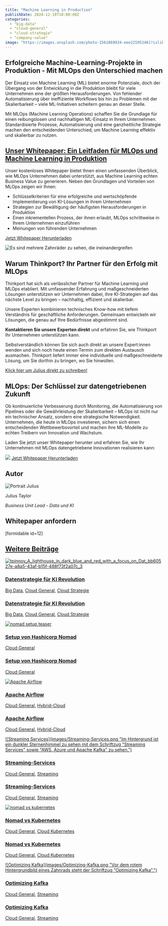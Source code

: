 ```yaml
---
title: "Machine Learning in Production"
publishDate: 2024-12-10T10:00:00Z
categories: 
  + "big-data"
  + "cloud-general"
  + "cloud-strategie"
  + "company-value"
image: "https://images.unsplash.com/photo-1561069934-eee225952461?ixlib=rb-4.0.3&ixid=M3wxMjA3fDB8MHxwaG90by1wYWdlfHx8fGVufDB8fHx8fA%3D%3D&auto=format&fit=crop&w=2070&q=80"
---
```


## Erfolgreiche Machine-Learning-Projekte in Produktion - Mit MLOps den Unterschied machen

Der Einsatz von Machine Learning (ML) bietet enorme Potenziale, doch der Übergang von der Entwicklung in die Produktion bleibt für viele Unternehmen eine der größten Herausforderungen. Von fehlender Automatisierung über ineffiziente Workflows bis hin zu Problemen mit der Skalierbarkeit – viele ML-Initiativen scheitern genau an dieser Stelle.

Mit MLOps (Machine Learning Operations) schaffen Sie die Grundlage für einen reibungslosen und nachhaltigen ML-Einsatz in Ihrem Unternehmen. Standardisierte Prozesse, Automatisierung und eine ganzheitliche Strategie machen den entscheidenden Unterschied, um Machine Learning effektiv und skalierbar zu nutzen.

## [Unser Whitepaper: Ein Leitfaden für MLOps und Machine Learning in Produktion](https://assets.publishing.service.gov.uk/media/652e958b6972600014ccf9f6/Issues_statement__updated.pdf)

Unser kostenloses Whitepaper bietet Ihnen einen umfassenden Überblick, wie MLOps Unternehmen dabei unterstützt, aus Machine Learning echten Business Value zu generieren. Neben den Grundlagen und Vorteilen von MLOps zeigen wir Ihnen:

* Schlüsselkriterien für eine erfolgreiche und wertschöpfende Implementierung von KI-Lösungen in ihrem Unternehmen
* Strategien zur Bewältigung der häufigsten Herausforderungen in Produktion
* Einen inkrementellen Prozess, der ihnen erlaubt, MLOps schrittweise in Ihrem Unternehmen einzuführen
* Meinungen von führenden Unternehmen

[Jetzt Whitepaper Herunterladen](#JetztWhitepaperHerunterladen) 

![Es sind mehrere Zahnräder zu sehen, die ineinandergreifen](images/image-13.webp)

## Warum Thinkport? Ihr Partner für den Erfolg mit MLOps

Thinkport hat sich als verlässlicher Partner für Machine Learning und MLOps etabliert. Mit umfassender Erfahrung und maßgeschneiderten Lösungen unterstützen wir Unternehmen dabei, ihre KI-Strategien auf das nächste Level zu bringen – nachhaltig, effizient und skalierbar.

Unsere Experten kombinieren technisches Know-how mit tiefem Verständnis für geschäftliche Anforderungen. Gemeinsam entwickeln wir Lösungen, die genau auf Ihre Bedürfnisse abgestimmt sind.

**Kontaktieren Sie unsere Experten direkt** und erfahren Sie, wie Thinkport Ihr Unternehmen unterstützen kann.

Selbstverständlich können Sie sich auch direkt an unsere Expert:innen wenden und sich noch heute einen Termin zum direkten Austausch ausmachen. Thinkport liefert immer eine individuelle und maßgeschneiderte Lösung, um Sie dorthin zu bringen, wo Sie hinwollen.

[Klick hier um Julius direkt zu schreiben!](mailto:jtaylor@thinkport.digital)

## MLOps: Der Schlüssel zur datengetriebenen Zukunft

Ob kontinuierliche Verbesserung durch Monitoring, die Automatisierung von Pipelines oder die Gewährleistung der Skalierbarkeit – MLOps ist nicht nur ein technischer Ansatz, sondern eine strategische Notwendigkeit. Unternehmen, die heute in MLOps investieren, sichern sich einen entscheidenden Wettbewerbsvorteil und machen ihre ML-Modelle zu echten Treibern von Innovation und Wachstum.

Laden Sie jetzt unser Whitepaper herunter und erfahren Sie, wie Ihr Unternehmen mit MLOps datengetriebene Innovationen realisieren kann:

![](images/image-14-1024x1024.webp) [Jetzt Whitepaper Herunterladen](#JetztWhitepaperHerunterladen)

## Autor

![Portrait Julius](images/Julius-300x300.webp)

Julius Taylor

_Business Unit Lead - Data und KI_

[](https://www.linkedin.com/in/julius-taylor-478b7913a/)[](mailto:jtaylor@thinkport.digital)

## Whitepaper anfordern

\[formidable id=12\]

## [Weitere Beiträge](https://thinkport.digital/blog)

[![tpinnov_A_lighthouse_in_dark_blue_and_red_with_a_focus_on_Dat_bb60527e-a8a5-43af-b15f-488f73f2a07c_3](images/tpinnov_A_lighthouse_in_dark_blue_and_red_with_a_focus_on_Dat_bb60527e-a8a5-43af-b15f-488f73f2a07c_3.webp "tpinnov_A_lighthouse_in_dark_blue_and_red_with_a_focus_on_Dat_bb60527e-a8a5-43af-b15f-488f73f2a07c_3")](https://thinkport.digital/datenstrategie_fuer_ki/)

### [Datenstrategie für KI Revolution](https://thinkport.digital/datenstrategie_fuer_ki/ "Datenstrategie für KI Revolution")

[Big Data](https://thinkport.digital/category/big-data/), [Cloud General](https://thinkport.digital/category/cloud-general/), [Cloud Strategie](https://thinkport.digital/category/cloud-strategie/)

### [Datenstrategie für KI Revolution](https://thinkport.digital/datenstrategie_fuer_ki/ "Datenstrategie für KI Revolution")

[Big Data](https://thinkport.digital/category/big-data/), [Cloud General](https://thinkport.digital/category/cloud-general/), [Cloud Strategie](https://thinkport.digital/category/cloud-strategie/)

[![nomad setup teaser](images/nomad-setup-1024x683.webp "nomad setup teaser")](https://thinkport.digital/setup-von-hashicorp-nomad/)

### [Setup von Hashicorp Nomad](https://thinkport.digital/setup-von-hashicorp-nomad/ "Setup von Hashicorp Nomad")

[Cloud General](https://thinkport.digital/category/cloud-general/)

### [Setup von Hashicorp Nomad](https://thinkport.digital/setup-von-hashicorp-nomad/ "Setup von Hashicorp Nomad")

[Cloud General](https://thinkport.digital/category/cloud-general/)

[![Apache Airflow](images/Apache-Airflow.png "Logo mit Schriftzug Apache Airflow vor strahlendem Hintergrund")](https://thinkport.digital/apache-airflow/)

### [Apache Airflow](https://thinkport.digital/apache-airflow/ "Apache Airflow")

[Cloud General](https://thinkport.digital/category/cloud-general/), [Hybrid-Cloud](https://thinkport.digital/category/hybrid-cloud/)

### [Apache Airflow](https://thinkport.digital/apache-airflow/ "Apache Airflow")

[Cloud General](https://thinkport.digital/category/cloud-general/), [Hybrid-Cloud](https://thinkport.digital/category/hybrid-cloud/)

[![Streaming Services](images/Streaming-Services.png "Im Hintergrund ist ein dunkler Sternenhimmel zu sehen mit dem Schriftzug "Streaming Services" sowie "AWS, Azure und Apache Kafka" zu sehen.")](https://thinkport.digital/streaming-services/)

### [Streaming-Services](https://thinkport.digital/streaming-services/ "Streaming-Services")

[Cloud General](https://thinkport.digital/category/cloud-general/), [Streaming](https://thinkport.digital/category/streaming/)

### [Streaming-Services](https://thinkport.digital/streaming-services/ "Streaming-Services")

[Cloud General](https://thinkport.digital/category/cloud-general/), [Streaming](https://thinkport.digital/category/streaming/)

[![nomad vs kubernetes](images/Frische-Informationen-_1_-1024x683.webp "Bild von zwei Entwicklern vor einem Computer, mit dem Rücken zugewandt, mit dem Nomad-Logo auf dem Computer")](https://thinkport.digital/nomad-vs-kubernetes/)

### [Nomad vs Kubernetes](https://thinkport.digital/nomad-vs-kubernetes/ "Nomad vs Kubernetes")

[Cloud General](https://thinkport.digital/category/cloud-general/), [Cloud Kubernetes](https://thinkport.digital/category/cloud-kubernetes/)

### [Nomad vs Kubernetes](https://thinkport.digital/nomad-vs-kubernetes/ "Nomad vs Kubernetes")

[Cloud General](https://thinkport.digital/category/cloud-general/), [Cloud Kubernetes](https://thinkport.digital/category/cloud-kubernetes/)

[![Optimizing Kafka](images/Optimizing-Kafka.png "Vor dem rotem Hintergrundbild eines Zahnrads steht der Schriftzug "Optimizing Kafka".")](https://thinkport.digital/optimizing-kafka/)

### [Optimizing Kafka](https://thinkport.digital/optimizing-kafka/ "Optimizing Kafka")

[Cloud General](https://thinkport.digital/category/cloud-general/), [Streaming](https://thinkport.digital/category/streaming/)

### [Optimizing Kafka](https://thinkport.digital/optimizing-kafka/ "Optimizing Kafka")

[Cloud General](https://thinkport.digital/category/cloud-general/), [Streaming](https://thinkport.digital/category/streaming/)
